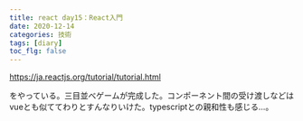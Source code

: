 ```yaml
---
title: react day15：React入門
date: 2020-12-14
categories: 技術
tags: [diary]
toc_flg: false
---
```


https://ja.reactjs.org/tutorial/tutorial.html

をやっている。三目並べゲームが完成した。コンポーネント間の受け渡しなどはvueとも似ててわりとすんなりいけた。typescriptとの親和性も感じる...。